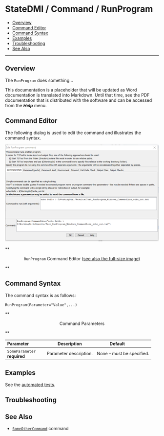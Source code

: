# StateDMI / Command / RunProgram #

* [Overview](#overview)
* [Command Editor](#command-editor)
* [Command Syntax](#command-syntax)
* [Examples](#examples)
* [Troubleshooting](#troubleshooting)
* [See Also](#see-also)

-------------------------

## Overview ##

The `RunProgram` does something...

This documentation is a placeholder that will be updated as Word documentation is translated into Markdown.
Until that time, see the PDF documentation that is distributed with the software and can be accessed
from the ***Help*** menu.

## Command Editor ##

The following dialog is used to edit the command and illustrates the command syntax.

![RunProgram](RunProgram.png)

**<p style="text-align: center;">
`RunProgram` Command Editor (<a href="../RunProgram.png">see also the full-size image</a>)
</p>**

## Command Syntax ##

The command syntax is as follows:

```text
RunProgram(Parameter="Value",...)
```
**<p style="text-align: center;">
Command Parameters
</p>**

| **Parameter**&nbsp;&nbsp;&nbsp;&nbsp;&nbsp;&nbsp;&nbsp;&nbsp;&nbsp;&nbsp;&nbsp;&nbsp; | **Description** | **Default**&nbsp;&nbsp;&nbsp;&nbsp;&nbsp;&nbsp;&nbsp;&nbsp;&nbsp;&nbsp; |
| --------------|-----------------|----------------- |
|`SomeParameter`<br>**required**|Parameter description.|None – must be specified.|

## Examples ##

See the [automated tests](https://github.com/OpenWaterFoundation/cdss-app-statedmi-main/tree/master/test/regression/commands/RunProgram).

## Troubleshooting ##

## See Also ##

* [`SomeOtherCommand`](../SomeOtherCommand/SomeOtherCommand) command
